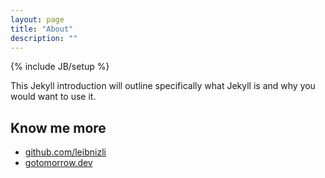 ```yaml
---
layout: page
title: "About"
description: ""
---
```

{% include JB/setup %}

This Jekyll introduction will outline specifically  what Jekyll is and why you would want to use it.

## Know me more
* <a href="https://github.com/leibnizli">github.com/leibnizli</a>
* <a href="http://gotomorrow.dev/">gotomorrow.dev</a>
